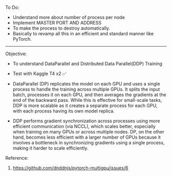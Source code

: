 To Do:

- Understand more about number of process per node
- Implement MASTER PORT AND ADDRESS
- To make the process to destroy automatically.
- Basically to revamp all this in an efficient and standard manner like PyTorch.


---

Objective: 

- To understand DataParallel and Distributed Data Parallel(DDP) Training
- Test with Kaggle T4 x2 ✅

- DataParallel (DP) replicates the model on each GPU and uses a single process to handle the training across multiple GPUs.
  It splits the input batch, processes it on each GPU, and then averages the gradients at the end of the backward pass.
  While this is effective for small-scale tasks, DDP is more scalable as it creates a separate process for each GPU, with each process having its own model replica.
- DDP performs gradient synchronization across processes using more efficient communication (via NCCL), which scales better, especially when training on many GPUs or across multiple nodes. 
  DP, on the other hand, becomes less efficient with a larger number of GPUs because it involves a bottleneck in synchronizing gradients using a single process, making it harder to scale efficiently.


Reference:

1. https://github.com/dnddnjs/pytorch-multigpu/issues/6 
